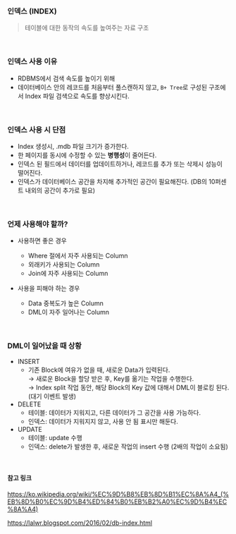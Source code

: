 ### 인덱스 (INDEX)
> 테이블에 대한 동작의 속도를 높여주는 자료 구조

<br>

### 인덱스 사용 이유
- RDBMS에서 검색 속도를 높이기 위해
- 데이터베이스 안의 레코드를 처음부터 풀스캔하지 않고, `B+ Tree`로 구성된 구조에서 Index 파일 검색으로 속도를 향상시킨다.

<br>

### 인덱스 사용 시 단점
- Index 생성시, .mdb 파일 크기가 증가한다.
- 한 페이지를 동시에 수정할 수 있는 **병행성**이 줄어든다.
- 인덱스 된 필드에서 데이터를 업데이트하거나, 레코드를 추가 또는 삭제시 성능이 떨어진다.
- 인덱스가 데이터베이스 공간을 차지해 추가적인 공간이 필요해진다. (DB의 10퍼센트 내외의 공간이 추가로 필요)

<br>

### 언제 사용해야 할까?
- 사용하면 좋은 경우
   - Where 절에서 자주 사용되는 Column
   - 외래키가 사용되는 Column
   - Join에 자주 사용되는 Column
   
- 사용을 피해야 하는 경우
   - Data 중복도가 높은 Column
   - DML이 자주 일어나는 Column

<br>

### DML이 일어났을 때 상황
- INSERT
   - 기존 Block에 여유가 없을 때, 새로운 Data가 입력된다.<br>
   → 새로운 Block을 할당 받은 후, Key를 옮기는 작업을 수행한다.<br>
   → Index split 작업 동안, 해당 Block의 Key 값에 대해서 DML이 블로킹 된다. (대기 이벤트 발생)
- DELETE
   - 테이블: 데이터가 지워지고, 다른 데이터가 그 공간을 사용 가능하다.
   - 인덱스: 데이터가 지워지지 않고, 사용 안 됨 표시만 해둔다.
- UPDATE
   - 테이블: update 수행
   - 인덱스: delete가 발생한 후, 새로운 작업의 insert 수행 (2배의 작업이 소요됨)

<br>

#### 참고 링크
https://ko.wikipedia.org/wiki/%EC%9D%B8%EB%8D%B1%EC%8A%A4_(%EB%8D%B0%EC%9D%B4%ED%84%B0%EB%B2%A0%EC%9D%B4%EC%8A%A4)

https://lalwr.blogspot.com/2016/02/db-index.html
